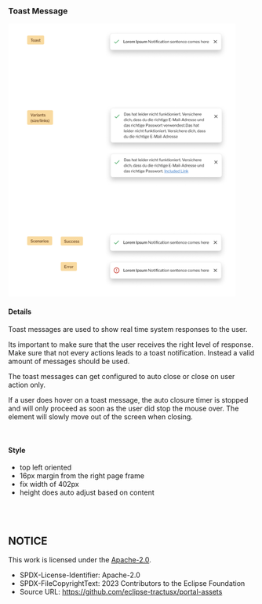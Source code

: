 ### Toast Message

<img width="463" alt="image" src="https://raw.githubusercontent.com/eclipse-tractusx/portal-assets/main/docs/static/toast-example.png">

<br>

#### Details

Toast messages are used to show real time system responses to the user.

Its important to make sure that the user receives the right level of response. Make sure that not every actions leads to a toast notification. Instead a valid amount of messages should be used.

The toast messages can get configured to auto close or close on user action only.

If a user does hover on a toast message, the auto closure timer is stopped and will only proceed as soon as the user did stop the mouse over. The element will slowly move out of the screen when closing.

<br>

#### Style

- top left oriented
- 16px margin from the right page frame
- fix width of 402px
- height does auto adjust based on content

<br>
<br>

## NOTICE

This work is licensed under the [Apache-2.0](https://www.apache.org/licenses/LICENSE-2.0).

- SPDX-License-Identifier: Apache-2.0
- SPDX-FileCopyrightText: 2023 Contributors to the Eclipse Foundation
- Source URL: https://github.com/eclipse-tractusx/portal-assets
